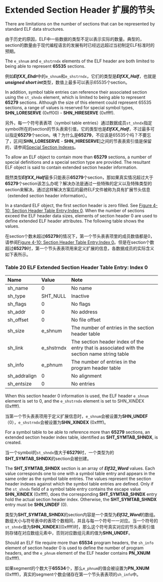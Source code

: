 # Extended Section Header 扩展的节头

There are limitations on the number of sections that can be represented by standard ELF data structures.

由于历史的原因，ELF中一些数据的类型不足以表示实际的数量。典型的，section的数量由于现代编程语言的发展有时已经远远超过当初制定ELF标准时的预期。

The `e_shnum` and `e_shstrndx` elements of the ELF header are both limited to being able to represent **65535** sections.

例如***ElfXX_Ehdr***中的`e_shnum`和`e_shstrndx`，它们的类型是***ElfXX_Half***，也就是***unsigned short int***类型，数值上最多可以表示65535个section。

In addition, symbol table entries can reference their associated section using the `st_shndx` element, which is limited to being able to represent **65279** sections. Although the size of this element could represent 65535 sections, a range of values is reserved for special symbol types, **SHN_LORESERVE** (0xff00) - **SHN_HIRESERVE** (0xffff).

另外，每一个符号表表项（symbol table entries）通过数据成员`st_shndx`指定symbol所在的section的节头表索引值，它的类型也是***ElfXX_Half***，不过最多可以指定**65279**个secion。咦？为什么是**65279**，不应该是65535个吗？不要忘了，区间[**SHN_LORESERVE** - **SHN_HIRESERVE**]之间的节表表索引值是保留的，请参阅[Special Section Indexes](https://github.com/astrotycoon/Executable-And-Linking-Format-ELF/blob/main/9.%20Special%20Section%20Indexes.md)。

To allow an ELF object to contain more than **65279** sections, a number of special definitions and a special section type are provided. The resultant ELF object is said to contain extended section header information.

既然类型***ElfXX_Half***最多只能表示**65279**个section，那如果真实情况超过大于**65279**个section该怎么办呢？解决办法是通过一些特殊的定义以及特殊类型的section来解决。通过这样解决方案后的最终ELF文件被称为具有扩展节头信息（extended section header information）。

In a standard ELF object, the first section header is zero filled. See [Figure 4-10: Section Header Table Entry:Index 0](https://github.com/astrotycoon/Executable-And-Linking-Format-ELF/blob/main/11.%20Section%20Types.md#figure-4-10-section-header-table-entryindex-0). When the number of sections exceed the ELF header data sizes, elements of section header 0 are used to define extended ELF header attributes. The following table shows the values.

在section个数未超过**65279**的情况下，第一个节头表表项里的成员数值都是0，请参阅[Figure 4-10: Section Header Table Entry:Index 0](https://github.com/astrotycoon/Executable-And-Linking-Format-ELF/blob/main/11.%20Section%20Types.md#figure-4-10-section-header-table-entryindex-0)。但是在section个数超过**65279**时，第一个节头表表项用来定义扩展的信息，各数据成员的实际含义如下表所示。

### Table 20  ELF Extended Section Header Table Entry: Index 0

**Name** | **Value** | **Note**
|:-|:-|:-|
sh_name|0|No name
sh_type | SHT_NULL |Inactive
sh_flags |0 |No flags
sh_addr|0 |No address
sh_offset|0 |No file offset
sh_size |e_shnum |The number of entries in the section header table
sh_link|e_shstrndx |The section header index of the entry that is associated with the section name string table
sh_info |e_phnum |The number of entries in the program header table
sh_addralign | 0 |No alignment
sh_entsize |0 |No entries

When this section header 0 information is used, the ELF header `e_shnum` element is set to 0, and the `e_shstrndx` element is set to SHN_XINDEX (0xffff).

当第一个节头表表项用于定义扩展信息时，`e_shnum`会被设置为**SHN_UNDEF**（0），`e_shstrndx`会被设置为**SHN_XINDEX** (0xffff)。

For a symbol table to be able to reference more than **65279** sections, an extended section header index table, identified as **SHT_SYMTAB_SHNDX**, is created.

当一个symbol的`st_shndx`值大于**65279**时，一个类型为的**SHT_SYMTAB_SHNDX**的section会被创建。

The **SHT_SYMTAB_SHNDX** section is an array of ***Elf32_Word*** values. Each value corresponds one to one with a symbol table entry and appears in the same order as the symbol table entries. The values represent the section header indexes against which the symbol table entries are defined. Only if the `st_shndx` field of a symbol table entry contains the escape value **SHN_XINDEX** (0xffff), does the corresponding **SHT_SYMTAB_SHNDX** entry hold the actual section header index. Otherwise, the **SHT_SYMTAB_SHNDX** entry must be **SHN_UNDEF** (0).

类型为**SHT_SYMTAB_SHNDX**的section内容是一个类型为***Elf32_Word***的数组。数组大小与符号表中的表项个数相同，并且与每一个符号一一对应。当一个符号的`st_shndx`值为**SHN_XINDEX**((0xffff)时，那么这个符号真实对应的节头表索引值则存储在对应数组元素中，否则对应数组元素的值为**SHN_UNDEF**。

Should an ELF file require more than **65534** program headers, the `sh_info` element of section header 0 is used to define the number of program headers, and the `e_phnum` element of the ELF header contains **PN_XNUM** (0xffff).

如果segment的个数大于**65534**个，那么`e_phnum`的值会被设置为**PN_XNUM** (0xffff)，真实的segment个数会储存在第一个节头表表项的`sh_info`中。

